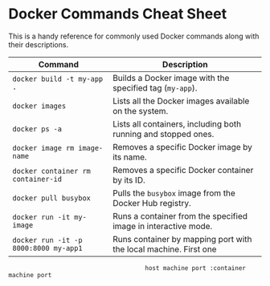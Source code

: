 # Docker Commands Cheat Sheet

This is a handy reference for commonly used Docker commands along with their descriptions.

| **Command**                          | **Description**                                               |
|--------------------------------------|---------------------------------------------------------------|
| `docker build -t my-app .`           | Builds a Docker image with the specified tag (`my-app`).      |
| `docker images`                      | Lists all the Docker images available on the system.          |
| `docker ps -a`                       | Lists all containers, including both running and stopped ones.|
| `docker image rm image-name`         | Removes a specific Docker image by its name.                  |
| `docker container rm container-id`   | Removes a specific Docker container by its ID.                |
| `docker pull busybox`                | Pulls the `busybox` image from the Docker Hub registry.        |
| `docker run -it my-image`            | Runs a container from the specified image in interactive mode.|
| `docker run -it -p 8000:8000 my-app1` | Runs container by mapping port with the local machine. First one
                                          host machine port :container machine port
